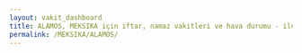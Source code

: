```yaml
---
layout: vakit_dashboard
title: ALAMOS, MEKSIKA için iftar, namaz vakitleri ve hava durumu - ilçe/eyalet seç
permalink: /MEKSIKA/ALAMOS/
---
```


<script type="text/javascript">
  var GLOBAL_COUNTRY = 'MEKSIKA';
  var GLOBAL_CITY = 'ALAMOS';
  var GLOBAL_STATE = '';
  var lat = 72;
  var lon = 21;
</script>
